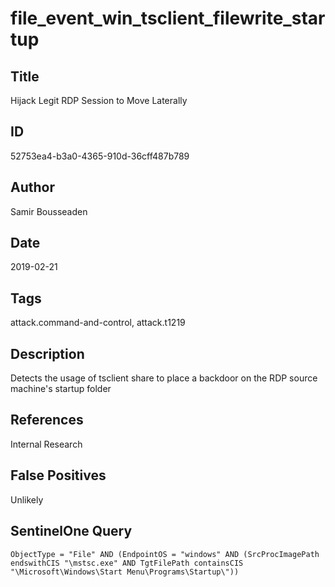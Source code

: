 # file_event_win_tsclient_filewrite_startup

## Title
Hijack Legit RDP Session to Move Laterally

## ID
52753ea4-b3a0-4365-910d-36cff487b789

## Author
Samir Bousseaden

## Date
2019-02-21

## Tags
attack.command-and-control, attack.t1219

## Description
Detects the usage of tsclient share to place a backdoor on the RDP source machine's startup folder

## References
Internal Research

## False Positives
Unlikely

## SentinelOne Query
```
ObjectType = "File" AND (EndpointOS = "windows" AND (SrcProcImagePath endswithCIS "\mstsc.exe" AND TgtFilePath containsCIS "\Microsoft\Windows\Start Menu\Programs\Startup\"))

```